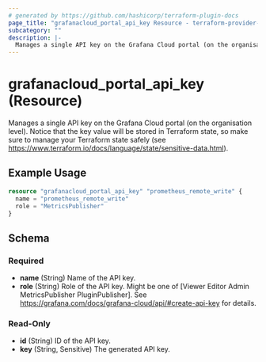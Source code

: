 ```yaml
---
# generated by https://github.com/hashicorp/terraform-plugin-docs
page_title: "grafanacloud_portal_api_key Resource - terraform-provider-grafanacloud"
subcategory: ""
description: |-
  Manages a single API key on the Grafana Cloud portal (on the organisation level). Notice that the key value will be stored in Terraform state, so make sure to manage your Terraform state safely (see https://www.terraform.io/docs/language/state/sensitive-data.html).
---
```


# grafanacloud_portal_api_key (Resource)

Manages a single API key on the Grafana Cloud portal (on the organisation level). Notice that the key value will be stored in Terraform state, so make sure to manage your Terraform state safely (see https://www.terraform.io/docs/language/state/sensitive-data.html).

## Example Usage

```terraform
resource "grafanacloud_portal_api_key" "prometheus_remote_write" {
  name = "prometheus_remote_write"
  role = "MetricsPublisher"
}
```

<!-- schema generated by tfplugindocs -->
## Schema

### Required

- **name** (String) Name of the API key.
- **role** (String) Role of the API key. Might be one of [Viewer Editor Admin MetricsPublisher PluginPublisher]. See https://grafana.com/docs/grafana-cloud/api/#create-api-key for details.

### Read-Only

- **id** (String) ID of the API key.
- **key** (String, Sensitive) The generated API key.


